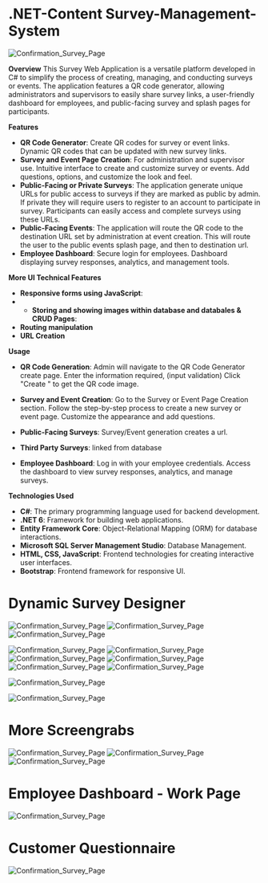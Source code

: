 # .NET-Content Survey-Management-System

![Confirmation_Survey_Page](./img/sd.1.png)

**Overview**
This Survey Web Application is a versatile platform developed in C# to simplify the process of creating, managing, and conducting surveys or events. The application features a QR code generator, allowing administrators and supervisors to easily share survey links, a user-friendly dashboard for employees, and public-facing survey and splash pages for participants.

**Features**
- **QR Code Generator**:
Create QR codes for survey or event links.
Dynamic QR codes that can be updated with new survey links.
- **Survey and Event Page Creation**:
For administration and supervisor use. Intuitive interface to create and customize survey or events.
Add questions, options, and customize the look and feel.
- **Public-Facing or Private Surveys**:
The application generate unique URLs for public access to surveys if they are marked as public by admin. If private they will require users to register to an account to participate in survey. 
Participants can easily access and complete surveys using these URLs.
- **Public-Facing Events**:
The application will route the QR code to the destination URL set by administration at event creation. This will route the user to the public events splash page, and then to destination url.
- **Employee Dashboard**:
Secure login for employees.
Dashboard displaying survey responses, analytics, and management tools.

**More UI Technical Features**
- **Responsive forms using JavaScript**:
- - **Storing and showing images within database and databales & CRUD Pages**:
- **Routing manipulation**
- **URL Creation**

**Usage**

- **QR Code Generation**:
Admin will navigate to the QR Code Generator create page.
Enter the information required, (input validation)
Click "Create " to get the QR code image.

- **Survey and Event Creation**:
Go to the Survey or Event Page Creation section.
Follow the step-by-step process to create a new survey or event page.
Customize the appearance and add questions.

- **Public-Facing Surveys**: Survey/Event generation creates a url.

- **Third Party Surveys**: linked from database

- **Employee Dashboard**:
Log in with your employee credentials.
Access the dashboard to view survey responses, analytics, and manage surveys.

**Technologies Used**
- **C#**: The primary programming language used for backend development.
- **.NET 6**: Framework for building web applications.
- **Entity Framework Core**: Object-Relational Mapping (ORM) for database interactions.
- **Microsoft SQL Server Management Studio**: Database Management.
- **HTML, CSS, JavaScript**: Frontend technologies for creating interactive user interfaces.
- **Bootstrap**: Frontend framework for responsive UI.

# Dynamic Survey Designer
![Confirmation_Survey_Page](./img/sd.1.png)
![Confirmation_Survey_Page](./img/sd7.png)
![Confirmation_Survey_Page](./img/sd8.png)

![Confirmation_Survey_Page](./img/sd6.png)
![Confirmation_Survey_Page](./img/sd3.png)
![Confirmation_Survey_Page](./img/sd4.png)
![Confirmation_Survey_Page](./img/sd5.png)
![Confirmation_Survey_Page](./img/sd6.png)
![Confirmation_Survey_Page](./img/sd7png)

![Confirmation_Survey_Page](./img/sd10.png)

![Confirmation_Survey_Page](./img/ConfirmationPage.png)



# More Screengrabs
![Confirmation_Survey_Page](./img/S_Create.png)
![Confirmation_Survey_Page](./img/S_Details.png)
![Confirmation_Survey_Page](./img/S_Edit.png)

# Employee Dashboard - Work Page
![Confirmation_Survey_Page](./img/S_Edit2.png)

# Customer Questionnaire 
![Confirmation_Survey_Page](./img/SplashPage.png)
